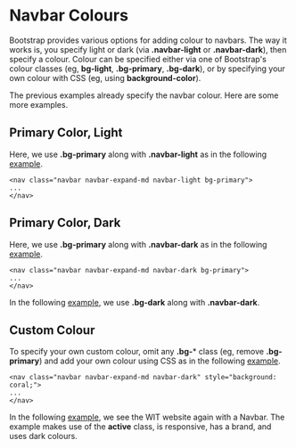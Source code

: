 
# Navbar Colours

Bootstrap provides various options for adding colour to navbars. 
The way it works is, you specify light or dark (via **.navbar-light** or **.navbar-dark**), then specify a colour. 
Colour can be specified either via one of Bootstrap's colour classes (eg, **bg-light**,  **.bg-primary**,  **.bg-dark**), or by specifying 
your own colour with CSS (eg, using **background-color**).

The previous examples already specify the navbar colour. Here are some more examples.

## Primary Color, Light

Here, we use **.bg-primary** along with **.navbar-light** as in the following <a href="archives/Class Htmls/ex6.html" target = "_blank">example</a>.
~~~
<nav class="navbar navbar-expand-md navbar-light bg-primary">
...
</nav>
~~~

## Primary Color, Dark

Here, we use **.bg-primary** along with **.navbar-dark** as in the following <a href="archives/Class Htmls/ex7.html" target = "_blank">example</a>.
~~~
<nav class="navbar navbar-expand-md navbar-dark bg-primary">
...
</nav>
~~~

In the following <a href="archives/Class Htmls/ex7a.html" target = "_blank">example</a>, we use **.bg-dark** along with **.navbar-dark**.

## Custom Colour

To specify your own custom colour, omit any **.bg-*** class (eg, remove **.bg-primary**) and add your own colour using CSS 
as in the following <a href="archives/Class Htmls/ex8.html" target = "_blank">example</a>.
~~~
<nav class="navbar navbar-expand-md navbar-dark" style="background: coral;">
...
</nav>
~~~

In the following <a href="archives/Class Htmls/WIT/index.html" target = "_blank">example</a>, we see the WIT website again
with a Navbar. The example makes use of the **active** class, is responsive, has a brand, and uses dark colours.
